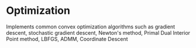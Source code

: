 # Optimization 
Implements common convex optimization algorithms such as gradient descent, stochastic gradient descent, 
Newton's method, Primal Dual Interior Point method, LBFGS, ADMM, Coordinate Descent
